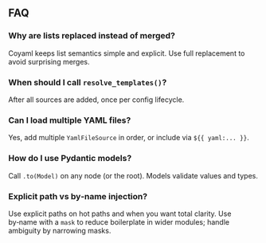 ## FAQ

### Why are lists replaced instead of merged?
Coyaml keeps list semantics simple and explicit. Use full replacement to avoid surprising merges.

### When should I call `resolve_templates()`?
After all sources are added, once per config lifecycle.

### Can I load multiple YAML files?
Yes, add multiple `YamlFileSource` in order, or include via `${{ yaml:... }}`.

### How do I use Pydantic models?
Call `.to(Model)` on any node (or the root). Models validate values and types.

### Explicit path vs by‑name injection?
Use explicit paths on hot paths and when you want total clarity. Use by‑name with a `mask` to reduce boilerplate in wider modules; handle ambiguity by narrowing masks.


